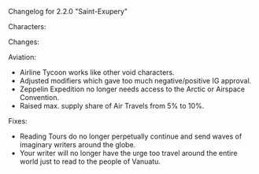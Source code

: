 Changelog for 2.2.0 "Saint-Exupery"

Characters:

Changes:

Aviation:
- Airline Tycoon works like other void characters.
- Adjusted modifiers which gave too much negative/positive IG approval.
- Zeppelin Expedition no longer needs access to the Arctic or Airspace Convention.
- Raised max. supply share of Air Travels from 5% to 10%.

Fixes:
- Reading Tours do no longer perpetually continue and send waves of imaginary writers around the globe.
- Your writer will no longer have the urge too travel around the entire world just to read to the people of Vanuatu.
